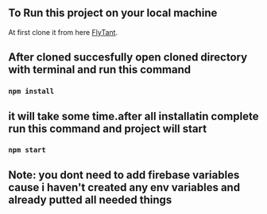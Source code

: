 ## To Run this project on your local machine

At first clone it from here [FlyTant](https://github.com/shakil89427/flytant.git).

## After cloned succesfully open cloned directory with terminal and run this command

### `npm install`

## it will take some time.after all installatin complete run this command and project will start

### `npm start`

## Note: you dont need to add firebase variables cause i haven't created any env variables and already putted all needed things
